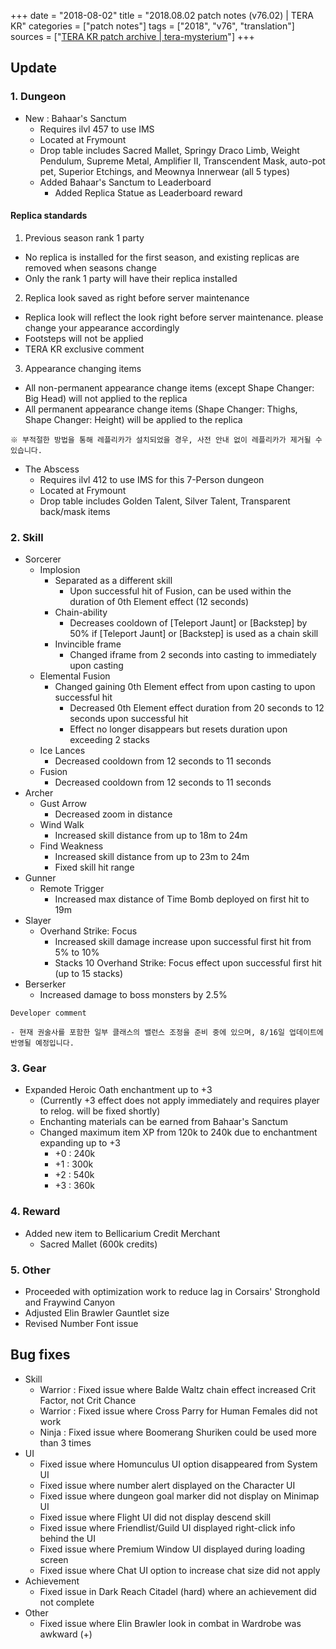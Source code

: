 +++
date = "2018-08-02"
title = "2018.08.02 patch notes (v76.02) | TERA KR"
categories = ["patch notes"]
tags = ["2018", "v76", "translation"]
sources = ["[TERA KR patch archive | tera-mysterium](/ko/patch/2018/v76-02)"]
+++

## Update

### **1.** Dungeon
- New : Bahaar's Sanctum
  - Requires ilvl 457 to use IMS
  - Located at Frymount
  - Drop table includes Sacred Mallet, Springy Draco Limb, Weight Pendulum, Supreme Metal, Amplifier II, Transcendent Mask, auto-pot pet, Superior Etchings, and Meownya Innerwear (all 5 types)
  - Added Bahaar's Sanctum to Leaderboard
    - Added Replica Statue as Leaderboard reward


#### Replica standards
1. Previous season rank 1 party
  - No replica is installed for the first season, and existing replicas are removed when seasons change
  - Only the rank 1 party will have their replica installed
2. Replica look saved as right before server maintenance
  - Replica look will reflect the look right before server maintenance. please change your appearance accordingly
  - Footsteps will not be applied
  - TERA KR exclusive comment
3. Appearance changing items
  - All non-permanent appearance change items (except Shape Changer: Big Head) will not applied to the replica
  - All permanent appearance change items (Shape Changer: Thighs, Shape Changer: Height) will be applied to the replica

```
※ 부적절한 방법을 통해 레플리카가 설치되었을 경우, 사전 안내 없이 레플리카가 제거될 수 있습니다.
```

- The Abscess
  - Requires ilvl 412 to use IMS for this 7-Person dungeon
  - Located at Frymount
  - Drop table includes Golden Talent, Silver Talent, Transparent back/mask items

### **2.** Skill
- Sorcerer
  - Implosion
    - Separated as a different skill
      - Upon successful hit of Fusion, can be used within the duration of 0th Element effect (12 seconds)  
    - Chain-ability
      - Decreases cooldown of  [Teleport Jaunt] or [Backstep] by 50% if [Teleport Jaunt] or [Backstep] is used as a chain skill
    - Invincible frame
      - Changed iframe from 2 seconds into casting to immediately upon casting
  - Elemental Fusion
    - Changed gaining 0th Element effect from upon casting to upon successful hit
      - Decreased 0th Element effect duration from 20 seconds to 12 seconds upon successful hit
      - Effect no longer disappears but resets duration upon exceeding 2 stacks
  - Ice Lances
    - Decreased cooldown from 12 seconds to 11 seconds
  - Fusion
    - Decreased cooldown from 12 seconds to 11 seconds
- Archer
  - Gust Arrow
    - Decreased zoom in distance
  - Wind Walk
    - Increased skill distance from up to 18m to 24m
  - Find Weakness
    - Increased skill distance from up to 23m to 24m
    - Fixed skill hit range
- Gunner
  - Remote Trigger
    - Increased max distance of Time Bomb deployed on first hit to 19m
- Slayer
  - Overhand Strike: Focus
    - Increased skill damage increase upon successful first hit from 5% to 10%
    - Stacks 10 Overhand Strike: Focus effect upon successful first hit (up to 15 stacks)
- Berserker
  - Increased damage to boss monsters by 2.5%

```
Developer comment

- 현재 권술사를 포함한 일부 클래스의 밸런스 조정을 준비 중에 있으며, 8/16일 업데이트에 반영될 예정입니다.
```

### **3.** Gear
- Expanded Heroic Oath enchantment up to +3
  - (Currently +3 effect does not apply immediately and requires player to relog. will be fixed shortly)
  - Enchanting materials can be earned from Bahaar's Sanctum
  - Changed maximum item XP from 120k to 240k due to enchantment expanding up to +3
    - +0 : 240k
    - +1 : 300k
    - +2 : 540k
    - +3 : 360k

### **4.** Reward
- Added new item to Bellicarium Credit Merchant
  - Sacred Mallet (600k credits)

### **5.** Other
- Proceeded with optimization work to reduce lag in Corsairs' Stronghold and Fraywind Canyon
- Adjusted Elin Brawler Gauntlet size
- Revised Number Font issue

## Bug fixes

- Skill
  - Warrior : Fixed issue where Balde Waltz chain effect increased Crit Factor, not Crit Chance
  - Warrior : Fixed issue where Cross Parry for Human Females did not work
  - Ninja : Fixed issue where Boomerang Shuriken could be used more than 3 times
- UI
  - Fixed issue where Homunculus UI option disappeared from System UI
  - Fixed issue where number alert displayed on the Character UI
  - Fixed issue where dungeon goal marker did not display on Minimap UI
  - Fixed issue where Flight UI did not display descend skill
  - Fixed issue where Friendlist/Guild UI displayed right-click info behind the UI
  - Fixed issue where Premium Window UI displayed during loading screen
  - Fixed issue where Chat UI option to increase chat size did not apply
- Achievement
  - Fixed issue in Dark Reach Citadel (hard) where an achievement did not complete
- Other
  - Fixed issue where Elin Brawler look in combat in Wardrobe was awkward (+)
